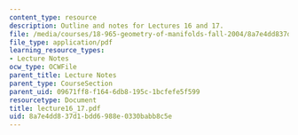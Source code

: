 ```yaml
---
content_type: resource
description: Outline and notes for Lectures 16 and 17.
file: /media/courses/18-965-geometry-of-manifolds-fall-2004/8a7e4dd837d1bdd6988e0330babb8c5e_lecture16_17.pdf
file_type: application/pdf
learning_resource_types:
- Lecture Notes
ocw_type: OCWFile
parent_title: Lecture Notes
parent_type: CourseSection
parent_uid: 09671ff8-f164-6db8-195c-1bcfefe5f599
resourcetype: Document
title: lecture16_17.pdf
uid: 8a7e4dd8-37d1-bdd6-988e-0330babb8c5e
---
```


